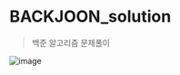 # BACKJOON_solution
> 백준 알고리즘 문제풀이

![image](https://user-images.githubusercontent.com/73583182/119216139-d0157180-bb0c-11eb-8a7d-c236cb261723.png)
